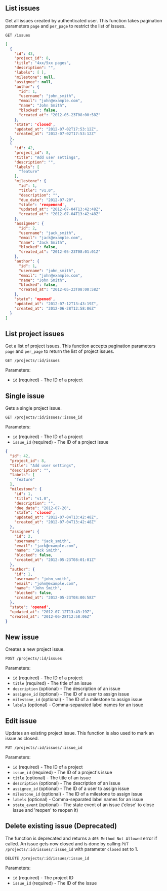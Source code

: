 ## List issues

Get all issues created by authenticated user. This function takes pagination parameters
`page` and `per_page` to restrict the list of issues.

```
GET /issues
```

```json
[
  {
    "id": 43,
    "project_id": 8,
    "title": "4xx/5xx pages",
    "description": "",
    "labels": [ ],
    "milestone": null,
    "assignee": null,
    "author": {
      "id": 1,
      "username": "john_smith",
      "email": "john@example.com",
      "name": "John Smith",
      "blocked": false,
      "created_at": "2012-05-23T08:00:58Z"
    },
    "state": 'closed',
    "updated_at": "2012-07-02T17:53:12Z",
    "created_at": "2012-07-02T17:53:12Z"
  },
  {
    "id": 42,
    "project_id": 8,
    "title": "Add user settings",
    "description": "",
    "labels": [
      "feature"
    ],
    "milestone": {
      "id": 1,
      "title": "v1.0",
      "description": "",
      "due_date": "2012-07-20",
      "state": 'reopenend',
      "updated_at": "2012-07-04T13:42:48Z",
      "created_at": "2012-07-04T13:42:48Z"
    },
    "assignee": {
      "id": 2,
      "username": "jack_smith",
      "email": "jack@example.com",
      "name": "Jack Smith",
      "blocked": false,
      "created_at": "2012-05-23T08:01:01Z"
    },
    "author": {
      "id": 1,
      "username": "john_smith",
      "email": "john@example.com",
      "name": "John Smith",
      "blocked": false,
      "created_at": "2012-05-23T08:00:58Z"
    },
    "state": 'opened',
    "updated_at": "2012-07-12T13:43:19Z",
    "created_at": "2012-06-28T12:58:06Z"
  }
]
```


## List project issues

Get a list of project issues. This function accepts pagination parameters `page` and `per_page`
to return the list of project issues.

```
GET /projects/:id/issues
```

Parameters:

+ `id` (required) - The ID of a project


## Single issue

Gets a single project issue.

```
GET /projects/:id/issues/:issue_id
```

Parameters:

+ `id` (required) - The ID of a project
+ `issue_id` (required) - The ID of a project issue

```json
{
  "id": 42,
  "project_id": 8,
  "title": "Add user settings",
  "description": "",
  "labels": [
    "feature"
  ],
  "milestone": {
    "id": 1,
    "title": "v1.0",
    "description": "",
    "due_date": "2012-07-20",
    "state": 'closed',
    "updated_at": "2012-07-04T13:42:48Z",
    "created_at": "2012-07-04T13:42:48Z"
  },
  "assignee": {
    "id": 2,
    "username": "jack_smith",
    "email": "jack@example.com",
    "name": "Jack Smith",
    "blocked": false,
    "created_at": "2012-05-23T08:01:01Z"
  },
  "author": {
    "id": 1,
    "username": "john_smith",
    "email": "john@example.com",
    "name": "John Smith",
    "blocked": false,
    "created_at": "2012-05-23T08:00:58Z"
  },
  "state": 'opened',
  "updated_at": "2012-07-12T13:43:19Z",
  "created_at": "2012-06-28T12:58:06Z"
}
```


## New issue

Creates a new project issue.

```
POST /projects/:id/issues
```

Parameters:

+ `id` (required) - The ID of a project
+ `title` (required) - The title of an issue
+ `description` (optional) - The description of an issue
+ `assignee_id` (optional) - The ID of a user to assign issue
+ `milestone_id` (optional) - The ID of a milestone to assign issue
+ `labels` (optional) - Comma-separated label names for an issue


## Edit issue

Updates an existing project issue. This function is also used to mark an issue as closed.

```
PUT /projects/:id/issues/:issue_id
```

Parameters:

+ `id` (required) - The ID of a project
+ `issue_id` (required) - The ID of a project's issue
+ `title` (optional) - The title of an issue
+ `description` (optional) - The description of an issue
+ `assignee_id` (optional) - The ID of a user to assign issue
+ `milestone_id` (optional) - The ID of a milestone to assign issue
+ `labels` (optional) - Comma-separated label names for an issue
+ `state_event` (optional) - The state event of an issue ('close' to close issue and 'reopen' to reopen it)


## Delete existing issue (**Deprecated**)

The function is deprecated and returns a `405 Method Not Allowed`
error if called. An issue gets now closed and is done by calling `PUT /projects/:id/issues/:issue_id` with
parameter `closed` set to 1.

```
DELETE /projects/:id/issues/:issue_id
```

Parameters:

+ `id` (required) - The project ID
+ `issue_id` (required) - The ID of the issue

